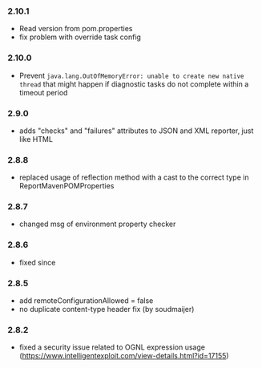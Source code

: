### 2.10.1
- Read version from pom.properties
- fix problem with override task config
### 2.10.0
- Prevent `java.lang.OutOfMemoryError: unable to create new native thread` that might happen if diagnostic tasks do not complete within a timeout period
### 2.9.0
- adds "checks" and "failures" attributes to JSON and XML reporter, just like HTML
### 2.8.8
- replaced usage of reflection method with a cast to the correct type in ReportMavenPOMProperties
### 2.8.7
- changed msg of environment property checker
### 2.8.6
- fixed since
### 2.8.5
- add remoteConfigurationAllowed = false 
- no duplicate content-type header fix (by soudmaijer)
### 2.8.2
- fixed a security issue related to OGNL expression usage (https://www.intelligentexploit.com/view-details.html?id=17155)